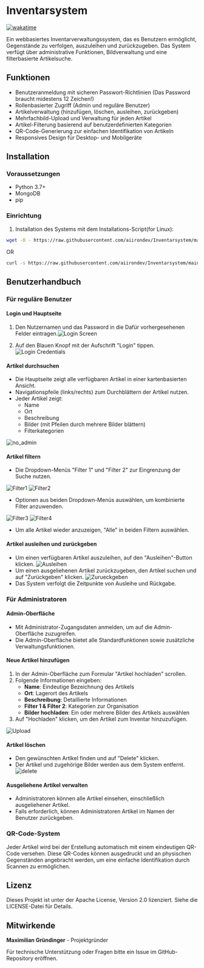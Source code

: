 # Inventarsystem

[![wakatime](https://wakatime.com/badge/user/30b8509f-5e17-4d16-b6b8-3ca0f3f936d3/project/8a380b7f-389f-4a7e-8877-0fe9e1a4c243.svg)](https://wakatime.com/badge/user/30b8509f-5e17-4d16-b6b8-3ca0f3f936d3/project/8a380b7f-389f-4a7e-8877-0fe9e1a4c243)

Ein webbasiertes Inventarverwaltungssystem, das es Benutzern ermöglicht, Gegenstände zu verfolgen, auszuleihen und zurückzugeben. Das System verfügt über administrative Funktionen, Bildverwaltung und eine filterbasierte Artikelsuche.

## Funktionen

- Benutzeranmeldung mit sicheren Passwort-Richtlinien (Das Password braucht midestens 12 Zeichen!)
- Rollenbasierter Zugriff (Admin und reguläre Benutzer)
- Artikelverwaltung (hinzufügen, löschen, ausleihen, zurückgeben)
- Mehrfachbild-Upload und Verwaltung für jeden Artikel
- Artikel-Filterung basierend auf benutzerdefinierten Kategorien
- QR-Code-Generierung zur einfachen Identifikation von Artikeln
- Responsives Design für Desktop- und Mobilgeräte

## Installation

### Voraussetzungen

- Python 3.7+
- MongoDB
- pip

### Einrichtung

1. Installation des Systems mit dem Installations-Script(for Linux):

```bash
wget -O - https://raw.githubusercontent.com/aiirondev/Inventarsystem/main/start-codespace.sh | sudo bash
```

OR

```bash
curl -s https://raw.githubusercontent.com/aiirondev/Inventarsystem/main/start-codespace.sh | sudo bash
```

## Benutzerhandbuch

### Für reguläre Benutzer

#### Login und Hauptseite

1. Den Nutzernamen und das Password in die Dafür vorhergesehenen Felder eintragen.![Login Screen](Images/Login.png)

2. Auf den Blauen Knopf mit der Aufschrift "Login" tippen.![Login Credentials](Images/Login_cred.png)

#### Artikel durchsuchen

- Die Hauptseite zeigt alle verfügbaren Artikel in einer kartenbasierten Ansicht.
- Navigationspfeile (links/rechts) zum Durchblättern der Artikel nutzen.
- Jeder Artikel zeigt:
  - Name
  - Ort
  - Beschreibung
  - Bilder (mit Pfeilen durch mehrere Bilder blättern)
  - Filterkategorien

![no_admin](Images/no_admin.png)

#### Artikel filtern

- Die Dropdown-Menüs "Filter 1" und "Filter 2" zur Eingrenzung der Suche nutzen.

![Filter1](Images/Filter1.png) ![Filter2](Images/Filter2.png)

- Optionen aus beiden Dropdown-Menüs auswählen, um kombinierte Filter anzuwenden.

![Filter3](Images/Filter3.png) ![Filter4](Images/Filter4.png)

- Um alle Artikel wieder anzuzeigen, "Alle" in beiden Filtern auswählen.

#### Artikel ausleihen und zurückgeben

- Um einen verfügbaren Artikel auszuleihen, auf den "Ausleihen"-Button klicken.
![Ausleihen](Images/Ausleihen.png)
- Um einen ausgeliehenen Artikel zurückzugeben, den Artikel suchen und auf "Zurückgeben" klicken.
![Zurueckgeben](Images/Zurueckgeben.png)
- Das System verfolgt die Zeitpunkte von Ausleihe und Rückgabe.

### Für Administratoren

#### Admin-Oberfläche

- Mit Administrator-Zugangsdaten anmelden, um auf die Admin-Oberfläche zuzugreifen.
- Die Admin-Oberfläche bietet alle Standardfunktionen sowie zusätzliche Verwaltungsfunktionen.

#### Neue Artikel hinzufügen

1. In der Admin-Oberfläche zum Formular "Artikel hochladen" scrollen.
2. Folgende Informationen eingeben:
   - **Name**: Eindeutige Bezeichnung des Artikels
   - **Ort**: Lagerort des Artikels
   - **Beschreibung**: Detaillierte Informationen
   - **Filter 1 & Filter 2**: Kategorien zur Organisation
   - **Bilder hochladen**: Ein oder mehrere Bilder des Artikels auswählen
3. Auf "Hochladen" klicken, um den Artikel zum Inventar hinzuzufügen.

![Upload](Images/Upload.png)

#### Artikel löschen

- Den gewünschten Artikel finden und auf "Delete" klicken.
- Der Artikel und zugehörige Bilder werden aus dem System entfernt.
![delete](Images/delete.png)

#### Ausgeliehene Artikel verwalten

- Administratoren können alle Artikel einsehen, einschließlich ausgeliehener Artikel.
- Falls erforderlich, können Administratoren Artikel im Namen der Benutzer zurückgeben.

### QR-Code-System

Jeder Artikel wird bei der Erstellung automatisch mit einem eindeutigen QR-Code versehen. Diese QR-Codes können ausgedruckt und an physischen Gegenständen angebracht werden, um eine einfache Identifikation durch Scannen zu ermöglichen.

## Lizenz

Dieses Projekt ist unter der Apache License, Version 2.0 lizenziert. Siehe die LICENSE-Datei für Details.

## Mitwirkende

**Maximilian Gründinger** - Projektgründer

Für technische Unterstützung oder Fragen bitte ein Issue im GitHub-Repository eröffnen.
